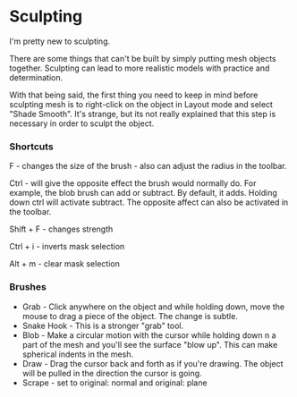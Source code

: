 # Sculpting

I'm pretty new to sculpting. 

There are some things that can't be built by simply putting mesh objects together. Sculpting can lead to more realistic models with practice and determination.

With that being said, the first thing you need to keep in mind before sculpting mesh is to right-click on the object in Layout mode and select "Shade Smooth". It's strange, but its not really explained that this step is necessary in order to sculpt the object.

### Shortcuts

F - changes the size of the brush - also can adjust the radius in the toolbar.

Ctrl - will give the opposite effect the brush would normally do. For example, the blob brush can add or subtract. By default, it adds. Holding down ctrl will activate subtract. The opposite affect can also be activated in the toolbar.

Shift + F - changes strength

Ctrl + i - inverts mask selection

Alt + m - clear mask selection

### Brushes

* Grab - Click anywhere on the object and while holding down, move the mouse to drag a piece of the object. The change is subtle.
* Snake Hook - This is a stronger "grab" tool. 
* Blob - Make a circular motion with the cursor while holding down n a part of the mesh and you'll see the surface "blow up". This can make spherical indents in the mesh.
* Draw - Drag the cursor back and forth as if you're drawing. The object will be pulled in the direction the cursor is going.
* Scrape - set to original: normal and original: plane






